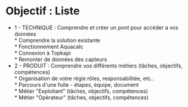 # Objectif : Liste

 * <div v-click>  1 -  <Variant type="warning">TECHNIQUE</Variant> : Comprendre et créer un pont pour accéder a vos données </div>
     <div v-click>* Comprendre la solution existante </div>
     <div v-click>* Fonctionnement Aquacalc</div>
     <div v-click>* Connexion à Topkapi</div>
     <div v-click>* Remonter de données des capteurs</div>
 * <div v-click>  2 - <Variant type="warning">PRODUIT</Variant> : Comprendre vos différents métiers (tâches, objectifs, compétences)</div>
     <div v-click>* Organisation de votre régie rôles, responsabilitée, etc..</div>
     <div v-click>* Parcours d'une fuite - étapes, équipe, document</div>
     <div v-click>* Métier  <Variant type="warning">"Exploitant"</Variant> (tâches, objectifs, compétences)</div>
     <div v-click>* Métier  <Variant type="warning">"Opérateur"</Variant> (tâches, objectifs, compétences)</div>

